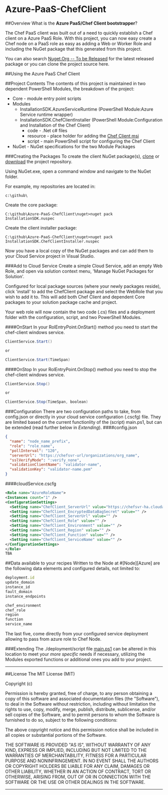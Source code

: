 # Azure-PaaS-ChefClient

##Overview
What is the **Azure PaaS/Chef Client bootstrapper**?

The Chef PaaS client was built out of a need to quickly establish a Chef client on a Azure PaaS Role. With this project, you can now easy create a Chef node on a PaaS role as easy as adding a Web or Worker Role and including the NuGet package that this generated from this project. 

You can also search [Nuget.Org -- To be Released](http://www.nuget.org/packages/) for the latest released package or you can clone the project source here.


##Using the Azure PaaS Chef Client

##Project Contents
The contents of this project is maintained in two dependent PowerShell Modules, the breakdown of the project:

- Core - module entry point scripts
- Modules
	- InstallationSDK.AzureServiceRuntime (PowerShell Module:Azure Service runtime wrapper) 
	- InstallationSDK.ChefClientInstaller (PowerShell Module:Configuration and Installation of the Chef Client)
		- code - .Net c# files
		- resource - place holder for adding the [Chef Client msi](http://www.opscode.com/chef/install.msi)
		- script - main PowerShell script for configuring the Chef Client
- NuGet - NuGet specifications for the two Module Packages

###Creating the Packages
To create the client NuGet package(s), [clone](github-windows://openRepo/https://github.com/Microsoft/Azure-PaaS-ChefClient) or [download](https://github.com/Microsoft/Azure-PaaS-ChefClient/archive/merge-code.zip) the project repository.

Using NuGet.exe, open a command window and navigate to the NuGet folder.

For example, my repositories are located in: 
```
c:\github\
```

Create the core package: 
```
C:\github\Azure-PaaS-ChefClient\nuget>nuget pack InstallationSDK.nuspec
```

Create the client installer package:
```
C:\github\Azure-PaaS-ChefClient\nuget>nuget pack InstallationSDK.ChefClientInstaller.nuspec
```

Now you have a local copy of the NuGet packages and can add them to your Cloud Service project in Visual Studio.

###Add to Cloud Service
Create a simple Cloud Service, add an empty Web Role, and open via solution context menu, 'Manage NuGet Packages for Solution'.

Configured for local package sources (where your newly packages reside), click 'install' to add the ChefClient package and select the WebRole that you wish to add it to. This will add both Chef Client and dependent Core packages to your solution package cache and project. 

Your web role will now contain the two code (.cs) files and a deployment folder with the configuration, script, and two PowerShell Modules.

####OnStart
In your RolEntryPoint.OnStart() method you need to start the chef-client windows service.

```csharp
ClientService.Start()

or 

ClientService.Start(TimeSpan)
```

####OnStop
In your RolEntryPoint.OnStop() method you need to stop the chef-client windows service.

```csharp
ClientService.Stop()

or 

ClientService.Stop(TimeSpan, boolean)
```

###Configuration
There are two configuration paths to take, from config.json or directly in your cloud service configuration (.cscfg) file. They are limited based on the current functionlity of the (script) main.ps1, but can be extended (read further below in *Extending*).
####config.json
```json
{
  "name": "node_name_prefix",
  "role": "role_name",
  "pollInterval": "120",
  "serverUrl": "https://chefsvr-url/organizations/org_name",
  "sslVerifyMode": ":verify_none",
  "validationClientName": "validator-name",
  "validationKey": "validator-name.pem"
}
```

####cloudService.cscfg
```xml
<Role name="AzureRoleName">
<Instances count="1" />
<ConfigurationSettings>
  <Setting name="ChefClient_ServerUrl" value="https://chefsvr-ha.cloudapp.net/organizations/msn" />
  <Setting name="ChefClient_EncryptedDataBagSecret" value="" />
  <Setting name="ChefClient_ServerUrl" value="" />
  <Setting name="ChefClient_Role" value="" />
  <Setting name="ChefClient_Environment" value="" />
  <Setting name="ChefClient_Region" value="" />
  <Setting name="ChefClient_Function" value="" />
  <Setting name="ChefClient_ServiceName" value="" />
</ConfigurationSettings>
</Role>
TBA
```

##Data available to your recipes
Written to the Node at #[Node][Azure] are the following data elements and configured details, not limited to:
~~~ruby
deployment.id
update_domain
instance_id
fault_domain
instance_endpoints

chef_environment
chef_role
region
function
service_name
~~~

The last five, come directly from your configured service deployment allowing to pass from azure role to Chef Node.


###Extending
The ./deployment/script file [main.ps1]() can be altered in this location to meet your *more specific* needs if necessary, utilizing the Modules exported functions or additional ones you add to your project.

----------
##License
The MIT License (MIT)

Copyright (c) 

Permission is hereby granted, free of charge, to any person obtaining a copy of this software and associated documentation files (the "Software"), to deal in the Software without restriction, including without limitation the rights to use, copy, modify, merge, publish, distribute, sublicense, and/or sell copies of the Software, and to permit persons to whom the Software is furnished to do so, subject to the following conditions:

The above copyright notice and this permission notice shall be included in all copies or substantial portions of the Software.

THE SOFTWARE IS PROVIDED "AS IS", WITHOUT WARRANTY OF ANY KIND, EXPRESS OR IMPLIED, INCLUDING BUT NOT LIMITED TO THE WARRANTIES OF MERCHANTABILITY, FITNESS FOR A PARTICULAR PURPOSE AND NONINFRINGEMENT. IN NO EVENT SHALL THE AUTHORS OR COPYRIGHT HOLDERS BE LIABLE FOR ANY CLAIM, DAMAGES OR OTHER LIABILITY, WHETHER IN AN ACTION OF CONTRACT, TORT OR OTHERWISE, ARISING FROM, OUT OF OR IN CONNECTION WITH THE SOFTWARE OR THE USE OR OTHER DEALINGS IN THE SOFTWARE.

----------



